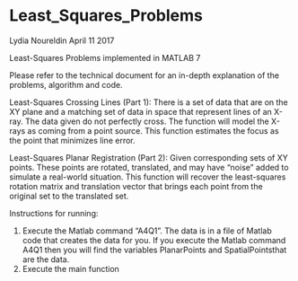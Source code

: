 # Least_Squares_Problems
Lydia Noureldin 
April 11 2017

Least-Squares Problems implemented in MATLAB 7

Please refer to the technical document for an in-depth explanation of the problems, algorithm and code.

Least-Squares Crossing Lines (Part 1):
There is a set of data that are on the XY plane and a matching set of data in space that represent lines of an X-ray. The data given do not perfectly cross. The function will model the X-rays as coming from a point source. This function estimates the focus as the point that minimizes line error.

Least-Squares Planar Registration (Part 2):
Given corresponding sets of XY points. These points are rotated, translated, and may have “noise” added to simulate a real-world situation. This function will recover the least-squares rotation matrix and translation vector that brings each point from the original set to the translated set. 

Instructions for running:

1. Execute the Matlab command “A4Q1”. The data is in a file of Matlab code that creates the data for you. If you execute the Matlab command A4Q1 then you will find the variables PlanarPoints and SpatialPointsthat are the data. 
2. Execute the main function 
